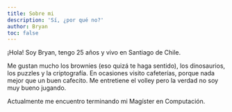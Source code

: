 ```yaml
---
title: Sobre mi
description: 'Sí, ¿por qué no?'
author: Bryan
toc: false
---
```


¡Hola! Soy Bryan, tengo 25 años y vivo en Santiago de Chile.

Me gustan mucho los brownies (eso quizá te haga sentido), los dinosaurios, los puzzles y la criptografía. En ocasiones visito cafeterías, porque nada mejor que un buen cafecito. Me entretiene el volley pero la verdad no soy muy bueno jugando.

Actualmente me encuentro terminando mi Magíster en Computación.
